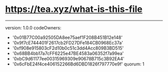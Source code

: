 # https://tea.xyz/what-is-this-file
---
version: 1.0.0
codeOwners:
  - '0x01B77C00a92505DA8ee75aef1F208B451B12e148'
  - '0x9f7cE744401F2617cb2FD27DFe184CB0968Ec37a'
  - '0xf908e915803cF2d10b0c51c3dd4Acc809B3BD515'
  - '0x68BB4bb17a7cFF6225e47BE4583a06352f7a99ea'
  - '0xbC9d61177ee00315969309e90678B715c3B92EA4'
  - '0x6cFbE24f4ce406152266Bd6DBD1826f797770e9f'
quorum: 1

